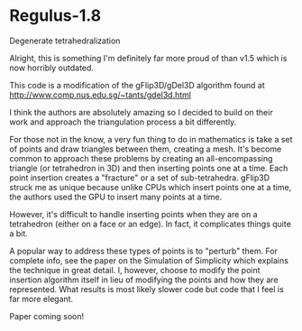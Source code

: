 # Regulus-1.8
Degenerate tetrahedralization


Alright, this is something I'm definitely far more proud of than v1.5 which is now horribly outdated.

This code is a modification of the gFlip3D/gDel3D algorithm found at http://www.comp.nus.edu.sg/~tants/gdel3d.html

I think the authors are absolutely amazing so I decided to build on their work and approach the triangulation process a bit differently.

For those not in the know, a very fun thing to do in mathematics is take a set of points and draw triangles between them, creating a mesh. It's become common to approach these problems by creating an all-encompassing triangle (or tetrahedron in 3D) and then inserting points one at a time. Each point insertion creates a "fracture" or a set of sub-tetrahedra. gFlip3D struck me as unique because unlike CPUs which insert points one at a time, the authors used the GPU to insert many points at a time.

However, it's difficult to handle inserting points when they are on a tetrahedron (either on a face or an edge). In fact, it complicates things quite a bit.

A popular way to address these types of points is to "perturb" them. For complete info, see the paper on the Simulation of Simplicity which explains the technique in great detail. I, however, choose to modify the point insertion algorithm itself in lieu of modifying the points and how they are represented. What results is most likely slower code but code that I feel is far more elegant.

Paper coming soon!
